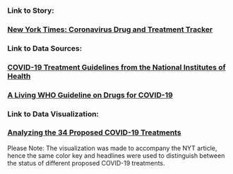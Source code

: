 ### Link to Story: 
### [New York Times: Coronavirus Drug and Treatment Tracker](https://www.nytimes.com/interactive/2020/science/coronavirus-drugs-treatments.html)

### Link to Data Sources:  
### [COVID-19 Treatment Guidelines from the National Institutes of Health](https://www.covid19treatmentguidelines.nih.gov/about-the-guidelines/whats-new/)
### [A Living WHO Guideline on Drugs for COVID-19](https://www.bmj.com/content/370/bmj.m3379/related#datasupp)

### Link to Data Visualization:
### [Analyzing the 34 Proposed COVID-19 Treatments](https://github.com/ZoyaMirza96/datavisualization-fall2021/blob/main/COVID-19%20Treatments%20Visualization.png)

Please Note: The visualization was made to accompany the NYT article, hence the same color key and headlines were used to distinguish between the status of different proposed COVID-19 treatments. 




